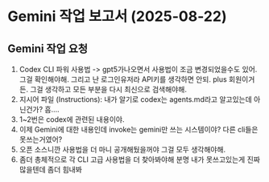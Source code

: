 # Gemini 작업 보고서 (2025-08-22)

## Gemini 작업 요청
1.  Codex CLI 파워 사용법 -> gpt5가나오면서 사용법이 조금 변경되었을수도 있어. 그걸 확인해야해. 그리고 난 로그인유저라 API키를 생각하면 안되. plus 회원이거든. 그걸 생각하고 모든 부분을 다시 최신으로 검색해야해.
2. 지시어 파일 (Instructions): 내가 알기로 codex는 agents.md라고 알고있는데 아닌건가? 흠....
3. 1~2번은 codex에 관련된 내용이야.
4. 이제 Gemini에 대한 내용인데 invoke는 gemini만 쓰는 시스템이야? 다른 cli들은 못쓰는거였어? 
5. 오픈 소스니깐 사용법을 더 마니 공개해뒀을꺼야 그걸 모두 생각해야해.
6. 좀더 총체적으로 각 CLI 고급 사용법을 더 찾아봐야해 분명 내가 못쓰고있는게 진짜 많을텐데 좀더 힘내봐